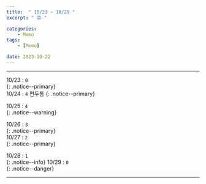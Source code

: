 ```yaml
---
title:  " 10/23 ~ 10/29 "
excerpt: " 😡 "

categories:
    - Memo
tags:
    - [Memo]

date: 2023-10-22
---
```

- - -
<!-- 약 -->

10/23 : `0`   
{: .notice--primary}  
10/24 : `4`    편두통
{: .notice--primary}  

10/25 : `4`   
{: .notice--warning}  

10/26 : `3`   
{: .notice--primary}  
10/27 : `2`  
{: .notice--primary} 


10/28 : `1`      
{: .notice--info} 
10/29 : `0`   
{: .notice--danger}  


<!-- {: .notice}
{: .notice--primary}
{: .notice--info}
{: .notice--warning}
{: .notice--success}
{: .notice--danger} 
😄 😐 🙁 😡
-->
- - -